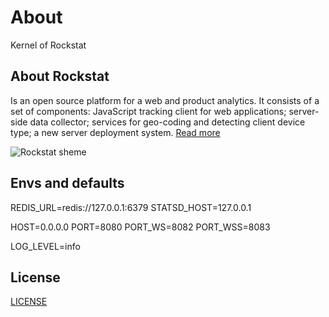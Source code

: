 # About

Kernel of Rockstat

## About Rockstat

Is an open source platform for a web and product analytics. 
It consists of a set of components: JavaScript tracking client for web applications; 
server-side data collector; services for geo-coding and detecting client device type; 
a new server deployment system.
[Read more](https://rockstat.ru/about)

![Rockstat sheme](https://rockstat.ru/media/rockstat_v3_arch.png?3)

## Envs and defaults

REDIS_URL=redis://127.0.0.1:6379
STATSD_HOST=127.0.0.1

HOST=0.0.0.0
PORT=8080
PORT_WS=8082
PORT_WSS=8083

LOG_LEVEL=info

## License

[LICENSE](LICENSE)
